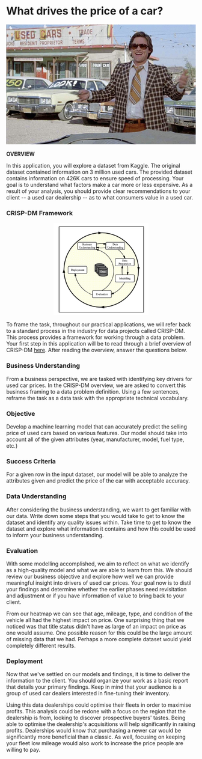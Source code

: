 # What drives the price of a car?

![](images/kurt.jpeg)

**OVERVIEW**

In this application, you will explore a dataset from Kaggle. The original dataset contained information on 3 million used cars. The provided dataset contains information on 426K cars to ensure speed of processing.  Your goal is to understand what factors make a car more or less expensive.  As a result of your analysis, you should provide clear recommendations to your client -- a used car dealership -- as to what consumers value in a used car.

### CRISP-DM Framework

<center>
    <img src = images/crisp.png width = 50%/>
</center>


To frame the task, throughout our practical applications, we will refer back to a standard process in the industry for data projects called CRISP-DM.  This process provides a framework for working through a data problem.  Your first step in this application will be to read through a brief overview of CRISP-DM [here](https://mo-pcco.s3.us-east-1.amazonaws.com/BH-PCMLAI/module_11/readings_starter.zip).  After reading the overview, answer the questions below.

### Business Understanding

From a business perspective, we are tasked with identifying key drivers for used car prices.  In the CRISP-DM overview, we are asked to convert this business framing to a data problem definition.  Using a few sentences, reframe the task as a data task with the appropriate technical vocabulary.

### Objective
Develop a machine learning model that can accurately predict the selling price of used cars based on various features. Our model should take into account all of the given attributes (year, manufacturer, model, fuel type, etc.)

### Success Criteria
For a given row in the input dataset, our model will be able to analyze the attributes given and predict the price of the car with acceptable accuracy.

### Data Understanding

After considering the business understanding, we want to get familiar with our data.  Write down some steps that you would take to get to know the dataset and identify any quality issues within.  Take time to get to know the dataset and explore what information it contains and how this could be used to inform your business understanding.

### Evaluation

With some modelling accomplished, we aim to reflect on what we identify as a high-quality model and what we are able to learn from this.  We should review our business objective and explore how well we can provide meaningful insight into drivers of used car prices.  Your goal now is to distil your findings and determine whether the earlier phases need revisitation and adjustment or if you have information of value to bring back to your client.

From our heatmap we can see that age, mileage, type, and condition of the vehicle all had the highest impact on price. One surprising thing that we noticed was that title status didn't have as large of an impact on price as one would assume. One possible reason for this could be the large amount of missing data that we had. Perhaps a more complete dataset would yield completely different results.

### Deployment

Now that we've settled on our models and findings, it is time to deliver the information to the client.  You should organize your work as a basic report that details your primary findings.  Keep in mind that your audience is a group of used car dealers interested in fine-tuning their inventory.

Using this data dealerships could optimise their fleets in order to maximise profits. This analysis could be redone with a focus on the region that the dealership is from, looking to discover prospective buyers' tastes. Being able to optimise the dealership's acquisitions will help significantly in raising profits. Dealerships would know that purchasing a newer car would be significantly more beneficial than a classic. As well, focusing on keeping your fleet low mileage would also work to increase the price people are willing to pay.

